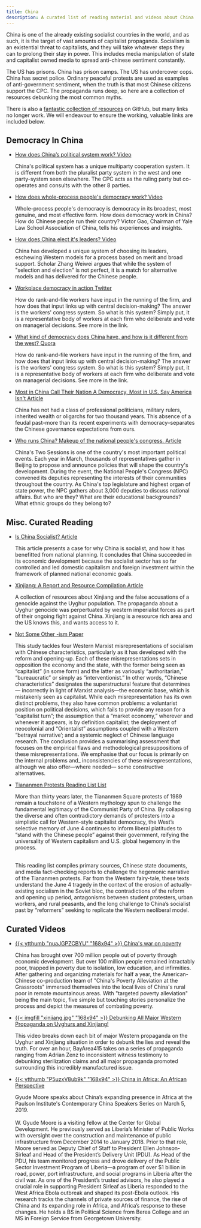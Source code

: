 ```yaml
---
title: China
description: A curated list of reading material and videos about China. Covers various frequently asked questions/topics, such as if China is socialist or capitalist, if they have democracy, the "genocide" myths, and more.
---
```


China is one of the already existing socialist countries in the world, and as such, it is the target of vast amounts of capitalist propaganda. Socialism is an existential threat to capitalists, and they will take whatever steps they can to prolong their stay in power. This includes media manipulation of state and capitalist owned media to spread anti-chinese sentiment constantly.

The US has prisons. China has prison camps. The US has undercover cops. China has secret police. Ordinary peaceful protests are used as examples of anti-government sentiment, when the truth is that most Chinese citizens support the CPC. The propaganda runs deep, so here are a collection of resources debunking the most common myths.

There is also a [fantastic collection of resources](https://github.com/dessalines/essays/blob/master/socialism_faq.md#on-mao-maoism-and-marxism-leninism-maoism-and-the-prc) on GitHub, but many links no longer work. We will endeavour to ensure the working, valuable links are included below.

## Democracy In China

<ul class="taxonomy-list">
  <li>
    <a href="https://www.youtube.com/watch?v=Qu4QTxl9GVw/">How does China’s political system work? <span class="badge">Video</span></a>
    <p>China's political system has a unique multiparty cooperation system. It is different from both the pluralist party system in the west and one party-system seen elsewhere. The CPC acts as the ruling party but co-operates and consults with the other 8 parties.</p>
  </li>

  <li>
    <a href="https://www.youtube.com/watch?v=_JI3fYmKZEU">How does whole-process people's democracy work? <span class="badge">Video</span></a>
    <p>Whole-process people's democracy is democracy in its broadest, most genuine, and most effective form. How does democracy work in China? How do Chinese people run their country? Victor Gao, Chairman of Yale Law School Association of China, tells his experiences and insights.</p>
  </li>

  <li>
    <a href="https://www.youtube.com/watch?v=TgpQxVCekgw">How does China elect it's leaders? <span class="badge">Video</span></a>
    <p>China has developed a unique system of choosing its leaders, eschewing Western models for a process based on merit and broad support. Scholar Zhang Weiwei argues that while the system of "selection and election" is not perfect, it is a match for alternative models and has delivered for the Chinese people. </p>
  </li>

  <li>
    <a href="https://archive.ph/DwD1n">Workplace democracy in action <span class="badge">Twitter</span></a>
    <p>How do rank-and-file workers have input in the running of the firm, and how does that input links up with central decision-making? The answer is the workers' congress system. So what is this system? Simply put, it is a representative body of workers at each firm who deliberate and vote on managerial decisions. See more in the link.</p>
  </li>

  <li>
    <a href="https://www.quora.com/What-kind-of-democracy-does-the-China-have/answers/81676052?share=0ac8c628&srid=JMzz">What kind of democracy does China have, and how is it different from the west? <span class="badge">Quora</span></a>
    <p>How do rank-and-file workers have input in the running of the firm, and how does that input links up with central decision-making? The answer is the workers' congress system. So what is this system? Simply put, it is a representative body of workers at each firm who deliberate and vote on managerial decisions. See more in the link.</p>
  </li>

  <li>
    <a href="https://www.qiaocollective.com/education/xinjiang">Most in China Call Their Nation A Democracy, Most in U.S. Say America Isn't <span class="badge">Article</span></a>
    <p>China has not had a class of professional politicians, military rulers, inherited wealth or oligarchs for two thousand years. This absence of a feudal past–more than its recent experiments with democracy–separates the Chinese governance expectations from ours.</p>
  </li>

  <li>
    <a href="https://news.cgtn.com/event/2019/whorunschina/index.html">Who runs China? Makeup of the national people's congress. <span class="badge">Article</span></a>
    <p>China's Two Sessions is one of the country's most important political events. Each year in March, thousands of representatives gather in Beijing to propose and announce policies that will shape the country's development. During the event, the National People's Congress (NPC) convened its deputies representing the interests of their communities throughout the country. As China's top legislature and highest organ of state power, the NPC gathers about 3,000 deputies to discuss national affairs. But who are they? What are their educational backgrounds? What ethnic groups do they belong to?</p>
  </li>
</ul>

## Misc. Curated Reading

<ul class="taxonomy-list">
  <li>
    <a href="https://communistuniversity.wordpress.com/2014/05/05/is-china-sociaslist/">Is China Socialist? <span class="badge">Article</span></a>
    <p>This article presents a case for why China is socialist, and how it has benefitted from national planning. It concludes that China succeeded in its economic development because the socialist sector has so far controlled and led domestic capitalism and foreign investment within the framework of planned national economic goals.</p>
  </li>

  <li>
    <a href="https://www.qiaocollective.com/education/xinjiang">Xinjiang: A Report and Resource Compilation <span class="badge">Article</span></a>
    <p>A collection of resources about Xinjiang and the false accusations of a genocide against the Uyghur population. The propaganda about a Uyghur genocide was perpertuated by western imperialist forces as part of their ongoing fight against China. Xinjiang is a resource rich area and the US knows this, and wants access to it.</p>
  </li>

  <li>
    <a href="https://www.qiaocollective.com/education/xinjiang">Not Some Other -ism <span class="badge">Paper</span></a>
    <p>
      This study tackles four Western Marxist misrepresentations of
       socialism with Chinese characteristics, particularly as it has  
       developed with the reform and opening-up. Each of these 
       misrepresentations sets in opposition the economy and the state,
       with the former being seen as “capitalist” (in some form) and the 
       latter as variously “authoritarian,” “bureaucratic” or simply as 
       “interventionist.” In other words, “Chinese characteristics” 
       designates the superstructural feature that determines— 
       incorrectly in light of Marxist analysis—the economic base, which 
       is mistakenly seen as capitalist. While each misrepresentation has 
       its own distinct problems, they also have common problems: a 
       voluntarist position on political decisions, which fails to provide
       any reason for a “capitalist turn”; the assumption that a “market
       economy,” wherever and whenever it appears, is by definition 
       capitalist; the deployment of neocolonial and “Orientalist”
       assumptions coupled with a Western “betrayal narrative’; and a
       systemic neglect of Chinese language research. The conclusion 
       provides a summarising assessment that focuses on the empirical 
       flaws and methodological presuppositions of these
       misrepresentations. We emphasise that our focus is primarily on
       the internal problems and_ inconsistencies of these 
       misrepresentations, although we also offer—where needed— 
       some constructive alternatives.</p>
  </li>

  <li>
    <a href="https://www.qiaocollective.com/education/tiananmenreadinglist">Tiananmen Protests Reading List <span class="badge">List</span></a>
    <p>More than thirty years later, the Tiananmen Square protests of 1989 remain a touchstone of a Western mythology spun to challenge the fundamental legitimacy of the Communist Party of China. By collapsing the diverse and often contradictory demands of protesters into a simplistic call for Western-style capitalist democracy, the West’s selective memory of June 4 continues to inform liberal platitudes to “stand with the Chinese people” against their government, reifying the universality of Western capitalism and U.S. global hegemony in the process.<br><br>

This reading list compiles primary sources, Chinese state documents, and media fact-checking reports to challenge the hegemonic narrative of the Tiananmen protests. Far from the Western fairy-tale, these texts understand the June 4 tragedy in the context of the erosion of actually-existing socialism in the Soviet bloc, the contradictions of the reform and opening up period, antagonisms between student protesters, urban workers, and rural peasants, and the long challenge to China’s socialist past by “reformers” seeking to replicate the Western neoliberal model. </p>
  </li>
  
</ul>

## Curated Videos

<ul class="curated-video-list">
  <li>
    <a class="logo" href="https://www.youtube.com/watch?v=nuaJGPZCBYU">
        {{< ytthumb "nuaJGPZCBYU" "168x94" >}}
    </a>
    <a class="channel-name" href="https://www.youtube.com/watch?v=nuaJGPZCBYU">China's war on poverty</a>
    <p>China has brought over 700 million people out of poverty through economic development. But over 100 million people remained intractably poor, trapped in poverty due to isolation, low education, and infirmities. After gathering and organizing materials for half a year, the American-Chinese co-production team of "China's Poverty Alleviation at the Grassroots" immersed themselves into the local lives of China's rural poor in remote mountainous areas. With "targeted poverty alleviation" being the main topic, five simple but touching stories personalize the process and depict the measures of combating poverty.</p>
  </li>


  <li>
    <a class="logo" href="https://www.youtube.com/watch?v=TPA_hLdU4Jc">
        {{< imgfill "xinjiang.jpg" "168x94" >}}
    </a>
    <a class="channel-name" href="https://www.youtube.com/watch?v=TPA_hLdU4Jc">Debunking All Major Western Propaganda on Uyghurs and Xinjiang!</a>
    <p>This video breaks down each bit of major Western propaganda on the Uyghur and Xinjiang situation in order to debunk the lies and reveal the truth. For over an hour, BayArea415 takes on a series of propaganda ranging from Adrian Zenz to inconsistent witness testimony to debunking sterilization claims and all major propaganda promoted surrounding this incredibly manufactured issue. </p>
  </li>

  <li>
    <a class="logo" href="https://www.youtube.com/watch?v=P5uzxV8ub9k">
        {{< ytthumb "P5uzxV8ub9k" "168x94" >}}
    </a>
    <a class="channel-name" href="https://www.youtube.com/watch?v=P5uzxV8ub9k">China in Africa: An African Perspective</a>
    <p>Gyude Moore speaks about China’s expanding presence in Africa at the Paulson Institute's Contemporary China Speakers Series on March 5, 2019.<br><br>W. Gyude Moore is a visiting fellow at the Center for Global Development. He previously served as Liberia’s Minister of Public Works with oversight over the construction and maintenance of public infrastructure from December 2014 to January 2018. Prior to that role, Moore served as Deputy Chief of Staff to President Ellen Johnson-Sirleaf and Head of the President’s Delivery Unit (PDU). As Head of the PDU, his team monitored progress and drove delivery of the Public Sector Investment Program of Liberia—a program of over $1 billion in road, power, port infrastructure, and social programs in Liberia after the civil war. As one of the President’s trusted advisors, he also played a crucial role in supporting President Sirleaf as Liberia responded to the West Africa Ebola outbreak and shaped its post-Ebola outlook. His research tracks the channels of private sources of finance, the rise of China and its expanding role in Africa, and Africa’s response to these changes. He holds a BS in Political Science from Berea College and an MS in Foreign Service from Georgetown University.</p>
  </li>
</ul>
